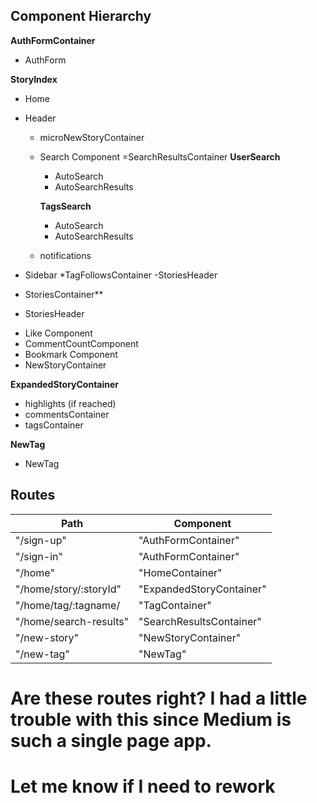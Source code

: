 ## Component Hierarchy

**AuthFormContainer**
 - AuthForm

**StoryIndex**
 - Home
 - Header
    * microNewStoryContainer
    * Search Component
      =SearchResultsContainer
      **UserSearch**
       + AutoSearch
       * AutoSearchResults

      **TagsSearch**
       + AutoSearch
       * AutoSearchResults

    * notifications    
 - Sidebar
    *TagFollowsContainer
  -StoriesHeader

-  StoriesContainer**
 - StoriesHeader
  * Like Component
  * CommentCountComponent
  * Bookmark Component
  * NewStoryContainer

**ExpandedStoryContainer**
 - highlights (if reached)
 - commentsContainer
 - tagsContainer

**NewTag**
 - NewTag


## Routes

|Path   | Component   |
|-------|-------------|
| "/sign-up" | "AuthFormContainer" |
| "/sign-in" | "AuthFormContainer" |
| "/home" | "HomeContainer" |
| "/home/story/:storyId" | "ExpandedStoryContainer" |
| "/home/tag/:tagname/ | "TagContainer" |
| "/home/search-results" | "SearchResultsContainer"
| "/new-story" | "NewStoryContainer" |
| "/new-tag" | "NewTag" |

# Are these routes right? I had a little trouble with this since Medium is such a single page app.
# Let me know if I need to rework
